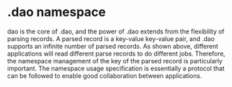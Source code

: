 # .dao namespace

dao is the core of .dao, and the power of .dao extends from the flexibility of parsing records. A parsed record is a key-value key-value pair, and .dao supports an infinite number of parsed records. As shown above, different applications will read different parse records to do different jobs. Therefore, the namespace management of the key of the parsed record is particularly important. The namespace usage specification is essentially a protocol that can be followed to enable good collaboration between applications.

